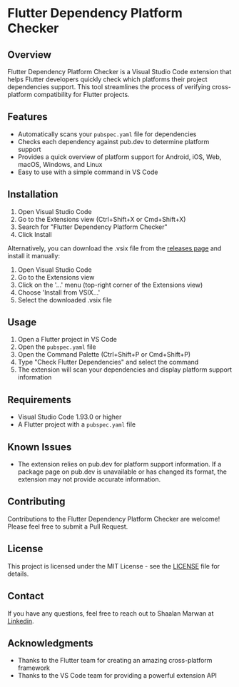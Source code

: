 # Flutter Dependency Platform Checker

## Overview

Flutter Dependency Platform Checker is a Visual Studio Code extension that helps Flutter developers quickly check which platforms their project dependencies support. This tool streamlines the process of verifying cross-platform compatibility for Flutter projects.

## Features

- Automatically scans your `pubspec.yaml` file for dependencies
- Checks each dependency against pub.dev to determine platform support
- Provides a quick overview of platform support for Android, iOS, Web, macOS, Windows, and Linux
- Easy to use with a simple command in VS Code

## Installation

1. Open Visual Studio Code
2. Go to the Extensions view (Ctrl+Shift+X or Cmd+Shift+X)
3. Search for "Flutter Dependency Platform Checker"
4. Click Install

Alternatively, you can download the .vsix file from the [releases page](https://github.com/ShaalanMarwan/flutter-dependency-platform-checker/releases) and install it manually:

1. Open Visual Studio Code
2. Go to the Extensions view
3. Click on the '...' menu (top-right corner of the Extensions view)
4. Choose 'Install from VSIX...'
5. Select the downloaded .vsix file

## Usage

1. Open a Flutter project in VS Code
2. Open the `pubspec.yaml` file
3. Open the Command Palette (Ctrl+Shift+P or Cmd+Shift+P)
4. Type "Check Flutter Dependencies" and select the command
5. The extension will scan your dependencies and display platform support information

## Requirements

- Visual Studio Code 1.93.0 or higher
- A Flutter project with a `pubspec.yaml` file

## Known Issues

- The extension relies on pub.dev for platform support information. If a package page on pub.dev is unavailable or has changed its format, the extension may not provide accurate information.

## Contributing

Contributions to the Flutter Dependency Platform Checker are welcome! Please feel free to submit a Pull Request.

## License

This project is licensed under the MIT License - see the [LICENSE](LICENSE) file for details.

## Contact

If you have any questions, feel free to reach out to Shaalan Marwan at [Linkedin](https://linkedin.com/in/shaalanmarwan).

## Acknowledgments

- Thanks to the Flutter team for creating an amazing cross-platform framework
- Thanks to the VS Code team for providing a powerful extension API